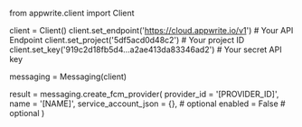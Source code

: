 from appwrite.client import Client

client = Client()
client.set_endpoint('https://cloud.appwrite.io/v1') # Your API Endpoint
client.set_project('5df5acd0d48c2') # Your project ID
client.set_key('919c2d18fb5d4...a2ae413da83346ad2') # Your secret API key

messaging = Messaging(client)

result = messaging.create_fcm_provider(
    provider_id = '[PROVIDER_ID]',
    name = '[NAME]',
    service_account_json = {}, # optional
    enabled = False # optional
)
